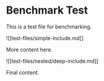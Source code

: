 # Benchmark Test

This is a test file for benchmarking.

![[test-files/simple-include.md]]

More content here.

![[test-files/nested/deep-include.md]]

Final content.